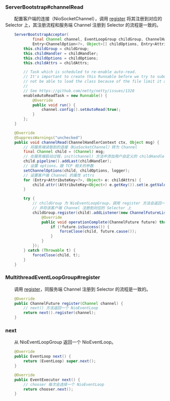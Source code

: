 
### ServerBootstrap#channelRead
　　配置客户端的连接（NioSocketChannel），调用 [register](https://github.com/martin-1992/Netty-Notes/blob/master/Netty%20%E6%9C%8D%E5%8A%A1%E7%AB%AF%E5%90%AF%E5%8A%A8%E8%BF%87%E7%A8%8B/register.md) 将其注册到对应的 Selector 上，其注册流程和服务端 Channel 注册到 Selector 的流程是一致的。


```java
    ServerBootstrapAcceptor(
            final Channel channel, EventLoopGroup childGroup, ChannelHandler childHandler,
            Entry<ChannelOption<?>, Object>[] childOptions, Entry<AttributeKey<?>, Object>[] childAttrs) {
        this.childGroup = childGroup;
        this.childHandler = childHandler;
        this.childOptions = childOptions;
        this.childAttrs = childAttrs;

        // Task which is scheduled to re-enable auto-read.
        // It's important to create this Runnable before we try to submit it as otherwise the URLClassLoader may
        // not be able to load the class because of the file limit it already reached.
        //
        // See https://github.com/netty/netty/issues/1328
        enableAutoReadTask = new Runnable() {
            @Override
            public void run() {
                channel.config().setAutoRead(true);
            }
        };
    }

    @Override
    @SuppressWarnings("unchecked")
    public void channelRead(ChannelHandlerContext ctx, Object msg) {
        // 将服务端读取到的连接（NioSocketChannel）转为 Channel
        final Channel child = (Channel) msg;
        // 在服务端启动过程，init(channel) 方法中添加用户自定义的 childHandler
        child.pipeline().addLast(childHandler);
        // 设置 options，跟 TCP 相关的参数
        setChannelOptions(child, childOptions, logger);
        // 设置客户端 Channel 的属性 attrs
        for (Entry<AttributeKey<?>, Object> e: childAttrs) {
            child.attr((AttributeKey<Object>) e.getKey()).set(e.getValue());
        }

        try {
            // childGroup 为 NioEventLoopGroup，调用 register 方法会返回一个 NioEventLoop，
            // 并将该客户端 Channel 注册到对应的 Selector 上
            childGroup.register(child).addListener(new ChannelFutureListener() {
                @Override
                public void operationComplete(ChannelFuture future) throws Exception {
                    if (!future.isSuccess()) {
                        forceClose(child, future.cause());
                    }
                }
            });
        } catch (Throwable t) {
            forceClose(child, t);
        }
    }
```

### MultithreadEventLoopGroup#register
　　调用 [register](https://github.com/martin-1992/Netty-Notes/blob/master/Netty%20%E6%9C%8D%E5%8A%A1%E7%AB%AF%E5%90%AF%E5%8A%A8%E8%BF%87%E7%A8%8B/register.md)，同服务端 Channel 注册到 Selector 的流程是一致的。

```java
    @Override
    public ChannelFuture register(Channel channel) {
        // next() 方法返回一个 NioEventLoop
        return next().register(channel);
    }
```

### next
　　从 NioEventLoopGroup 返回一个 NioEventLoop。

```java
    @Override
    public EventLoop next() {
        return (EventLoop) super.next();
    }

    @Override
    public EventExecutor next() {
        // chooser 每次会选择一个 NioEventLoop
        return chooser.next();
    }
```
